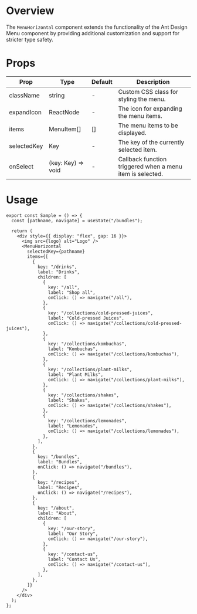 # Overview

The `MenuHorizontal` component extends the functionality of the Ant Design Menu component by providing additional customization and support for stricter type safety.

# Props

| Prop        | Type               | Default | Description                                               |
| ----------- | ------------------ | ------- | --------------------------------------------------------- |
| className   | string             | -       | Custom CSS class for styling the menu.                    |
| expandIcon  | ReactNode          | -       | The icon for expanding the menu items.                    |
| items       | MenuItem<Key>[]    | []      | The menu items to be displayed.                           |
| selectedKey | Key                | -       | The key of the currently selected item.                   |
| onSelect    | (key: Key) => void | -       | Callback function triggered when a menu item is selected. |

# Usage

```tsx
export const Sample = () => {
  const [pathname, navigate] = useState("/bundles");

  return (
    <div style={{ display: "flex", gap: 16 }}>
      <img src={logo} alt="Logo" />
      <MenuHorizontal
        selectedKey={pathname}
        items={[
          {
            key: "/drinks",
            label: "Drinks",
            children: [
              {
                key: "/all",
                label: "Shop all",
                onClick: () => navigate("/all"),
              },
              {
                key: "/collections/cold-pressed-juices",
                label: "Cold-pressed Juices",
                onClick: () => navigate("/collections/cold-pressed-juices"),
              },
              {
                key: "/collections/kombuchas",
                label: "Kombuchas",
                onClick: () => navigate("/collections/kombuchas"),
              },
              {
                key: "/collections/plant-milks",
                label: "Plant Milks",
                onClick: () => navigate("/collections/plant-milks"),
              },
              {
                key: "/collections/shakes",
                label: "Shakes",
                onClick: () => navigate("/collections/shakes"),
              },
              {
                key: "/collections/lemonades",
                label: "Lemonades",
                onClick: () => navigate("/collections/lemonades"),
              },
            ],
          },
          {
            key: "/bundles",
            label: "Bundles",
            onClick: () => navigate("/bundles"),
          },
          {
            key: "/recipes",
            label: "Recipes",
            onClick: () => navigate("/recipes"),
          },
          {
            key: "/about",
            label: "About",
            children: [
              {
                key: "/our-story",
                label: "Our Story",
                onClick: () => navigate("/our-story"),
              },
              {
                key: "/contact-us",
                label: "Contact Us",
                onClick: () => navigate("/contact-us"),
              },
            ],
          },
        ]}
      />
    </div>
  );
};
```
